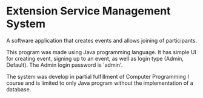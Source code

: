# Extension Service Management System
A software application that creates events and allows joining of participants.

This program was made using Java programming language. 
It has simple UI for creating event, signing up to an event, 
as well as login type (Admin, Default). The Admin login password is 'admin'.

The system was develop in partial fulfillment of Computer Programming I course 
and is limited to only Java program without the implementation of a database.
